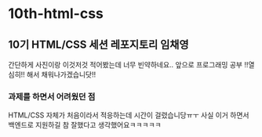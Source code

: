 # 10th-html-css
## 10기 HTML/CSS 세션 레포지토리 임채영

간단하게 사진이랑 이것저것 적어봤는데 너무 빈약하네요..
앞으로 프로그래밍 공부 !!열심히!! 해서 채워나가겠습니닷!!

### 과제를 하면서 어려웠던 점
HTML/CSS 자체가 처음이라서 적응하는데 시간이 걸렸습니당ㅠㅜ
사실 이거 하면서 백엔드로 지원하길 참 잘했다고 생각했어요ㅋㅋㅋㅋㅋ
